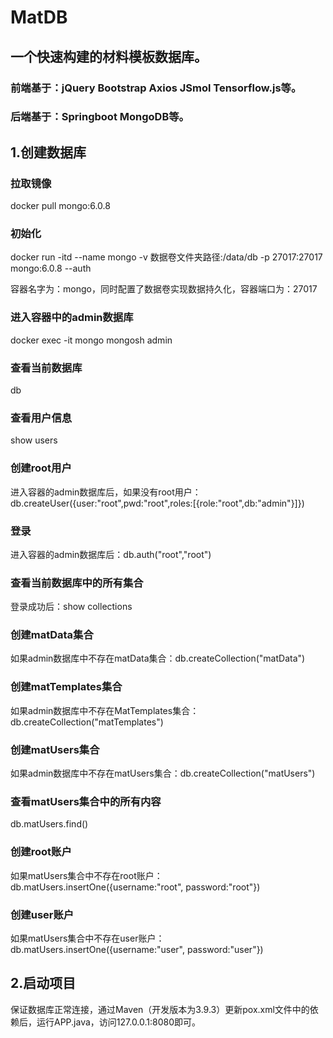# MatDB

## 一个快速构建的材料模板数据库。

### 前端基于：jQuery Bootstrap Axios JSmol Tensorflow.js等。
### 后端基于：Springboot MongoDB等。

## 1.创建数据库

### 拉取镜像
docker pull mongo:6.0.8

### 初始化
docker run -itd --name mongo -v 数据卷文件夹路径:/data/db -p 27017:27017 mongo:6.0.8 --auth

容器名字为：mongo，同时配置了数据卷实现数据持久化，容器端口为：27017

### 进入容器中的admin数据库
docker exec -it mongo mongosh admin

### 查看当前数据库
db

### 查看用户信息
show users

### 创建root用户
进入容器的admin数据库后，如果没有root用户：db.createUser({user:"root",pwd:"root",roles:[{role:"root",db:"admin"}]})

### 登录
进入容器的admin数据库后：db.auth("root","root")

### 查看当前数据库中的所有集合
登录成功后：show collections

### 创建matData集合
如果admin数据库中不存在matData集合：db.createCollection("matData")

### 创建matTemplates集合
如果admin数据库中不存在MatTemplates集合：db.createCollection("matTemplates")

### 创建matUsers集合
如果admin数据库中不存在matUsers集合：db.createCollection("matUsers")

### 查看matUsers集合中的所有内容
db.matUsers.find()

### 创建root账户
如果matUsers集合中不存在root账户：db.matUsers.insertOne({username:"root", password:"root"})

### 创建user账户
如果matUsers集合中不存在user账户：db.matUsers.insertOne({username:"user", password:"user"})

## 2.启动项目
保证数据库正常连接，通过Maven（开发版本为3.9.3）更新pox.xml文件中的依赖后，运行APP.java，访问127.0.0.1:8080即可。


